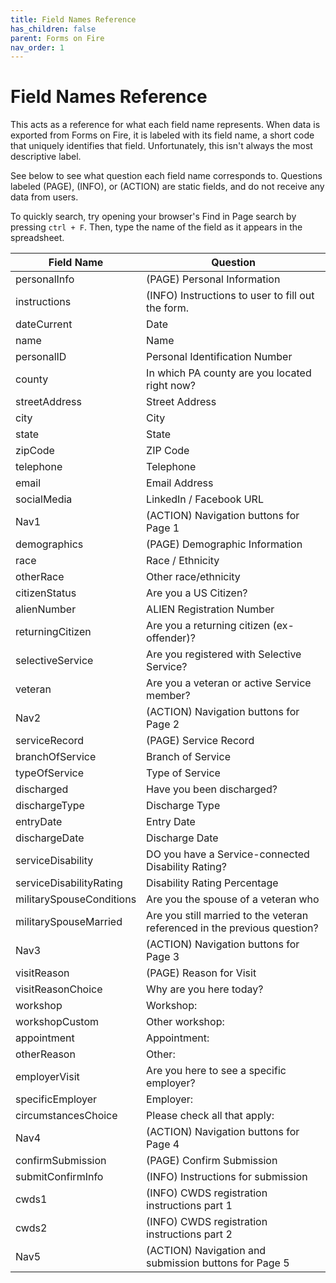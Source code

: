 ```yaml
---
title: Field Names Reference
has_children: false
parent: Forms on Fire
nav_order: 1
---
```


# Field Names Reference

This acts as a reference for what each field name represents. When data is exported from Forms on Fire, it is labeled with its field name, a short code that uniquely identifies that field. Unfortunately, this isn't always the most descriptive label.

See below to see what question each field name corresponds to. Questions labeled (PAGE), (INFO), or (ACTION) are static fields, and do not receive any data from users.

To quickly search, try opening your browser's Find in Page search by pressing `ctrl + F`. Then, type the name of the field as it appears in the spreadsheet.

| Field Name | Question |
| ---------- | ---------
| personalInfo | (PAGE) Personal Information |
| instructions | (INFO) Instructions to user to fill out the form. |
| dateCurrent | Date |
| name | Name |
| personalID | Personal Identification Number |
| county | In which PA county are you located right now? |
| streetAddress | Street Address |
| city | City |
| state | State |
| zipCode | ZIP Code |
| telephone | Telephone |
| email | Email Address |
| socialMedia | LinkedIn / Facebook URL |
| Nav1 | (ACTION) Navigation buttons for Page 1 |
| demographics | (PAGE) Demographic Information |
| race | Race / Ethnicity |
| otherRace | Other race/ethnicity |
| citizenStatus | Are you a US Citizen? |
| alienNumber | ALIEN Registration Number |
| returningCitizen | Are you a returning citizen (ex-offender)? |
| selectiveService | Are you registered with Selective Service? |
| veteran | Are you a veteran or active Service member? |
| Nav2 | (ACTION) Navigation buttons for Page 2 |
| serviceRecord | (PAGE) Service Record |
| branchOfService | Branch of Service |
| typeOfService | Type of Service |
| discharged | Have you been discharged? |
| dischargeType | Discharge Type |
| entryDate | Entry Date |
| dischargeDate | Discharge Date |
| serviceDisability | DO you have a Service-connected Disability Rating? |
| serviceDisabilityRating | Disability Rating Percentage |
| militarySpouseConditions | Are you the spouse of a veteran who |
| militarySpouseMarried | Are you still married to the veteran referenced in the previous question? |
| Nav3 | (ACTION) Navigation buttons for Page 3 |
| visitReason | (PAGE) Reason for Visit |
| visitReasonChoice | Why are you here today? |
| workshop | Workshop: |
| workshopCustom | Other workshop: |
| appointment | Appointment: |
| otherReason | Other: |
| employerVisit | Are you here to see a specific employer? |
| specificEmployer | Employer: |
| circumstancesChoice | Please check all that apply: |
| Nav4 | (ACTION) Navigation buttons for Page 4 |
| confirmSubmission | (PAGE) Confirm Submission |
| submitConfirmInfo | (INFO) Instructions for submission |
| cwds1 | (INFO) CWDS registration instructions part 1 |
| cwds2 | (INFO) CWDS registration instructions part 2 |
| Nav5 | (ACTION) Navigation and submission buttons for Page 5 |
